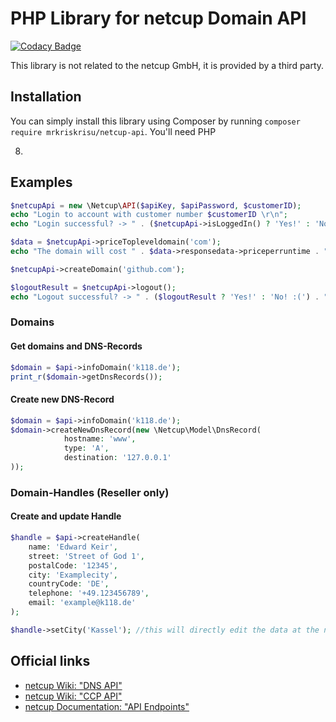 # PHP Library for netcup Domain API

[![Codacy Badge](https://app.codacy.com/project/badge/Grade/5eed09a3cf904517974d165260cd3835)](https://www.codacy.com/gh/MrKrisKrisu/netcup-api/dashboard?utm_source=github.com&amp;utm_medium=referral&amp;utm_content=MrKrisKrisu/netcup-api&amp;utm_campaign=Badge_Grade)

This library is not related to the netcup GmbH, it is provided by a third party.

## Installation

You can simply install this library using Composer by running `composer require mrkriskrisu/netcup-api`. You'll need PHP

8.

## Examples

```php
$netcupApi = new \Netcup\API($apiKey, $apiPassword, $customerID);
echo "Login to account with customer number $customerID \r\n";
echo "Login successful? -> " . ($netcupApi->isLoggedIn() ? 'Yes!' : 'No! :(') . "\r\n";

$data = $netcupApi->priceTopleveldomain('com');
echo "The domain will cost " . $data->responsedata->priceperruntime . "\r\n";

$netcupApi->createDomain('github.com');

$logoutResult = $netcupApi->logout();
echo "Logout successful? -> " . ($logoutResult ? 'Yes!' : 'No! :(') . "\r\n";
```

### Domains

#### Get domains and DNS-Records

```php
$domain = $api->infoDomain('k118.de');
print_r($domain->getDnsRecords());
```

#### Create new DNS-Record

```php
$domain = $api->infoDomain('k118.de');
$domain->createNewDnsRecord(new \Netcup\Model\DnsRecord(
            hostname: 'www', 
            type: 'A', 
            destination: '127.0.0.1'
));

```

### Domain-Handles (Reseller only)

#### Create and update Handle

```php
$handle = $api->createHandle(
    name: 'Edward Keir',
    street: 'Street of God 1',
    postalCode: '12345',
    city: 'Examplecity',
    countryCode: 'DE',
    telephone: '+49.123456789',
    email: 'example@k118.de'
);

$handle->setCity('Kassel'); //this will directly edit the data at the netcup database as well
```

## Official links

- [netcup Wiki: "DNS API"](https://www.netcup-wiki.de/wiki/DNS_API)
- [netcup Wiki: "CCP API"](https://www.netcup-wiki.de/wiki/CCP_API)
- [netcup Documentation: "API Endpoints"](https://ccp.netcup.net/run/webservice/servers/endpoint.php)
